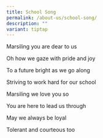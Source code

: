 ```yaml
---
title: School Song
permalink: /about-us/school-song/
description: ""
variant: tiptap
---
```

<p>Marsiling you are dear to us</p>
<p>Oh how we gaze with pride and joy</p>
<p>To a future bright as we go along</p>
<p>Striving to work hard for our school</p>
<p>Marsiling we love you so</p>
<p>You are here to lead us through</p>
<p>May we always be loyal</p>
<p>Tolerant and courteous too</p>
<p></p>
<p></p>